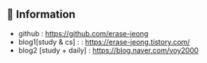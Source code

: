
<br><br>

#####

## 🌹 Information
- github : https://github.com/erase-jeong
- blog1[study & cs] :  : https://erase-jeong.tistory.com/
- blog2 [study + daily] : https://blog.naver.com/voy2000




<!--
### Hi there
- 🌱 I’m currently learning ....

**erase-jeong/erase-jeong** is a ✨ _special_ ✨ repository because its `README.md` (this file) appears on your GitHub profile.
- 
Here are some ideas to get you started:

- 🔭 I’m currently working on .

- 👯 I’m looking to collaborate on ...
- 🤔 I’m looking for help with ...
- 💬 Ask me about ...
- 📫 How to reach me: ...
- 😄 Pronouns: ...
- ⚡ Fun fact: .....
-->
